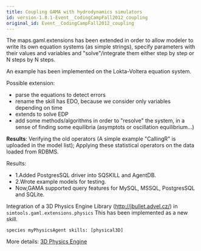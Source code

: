 ```yaml
---
title: Coupling GAMA with hydrodynamics simulators
id: version-1.8.1-Event__CodingCampFall2012_coupling
original_id: Event__CodingCampFall2012_coupling
---
```







The maps.gaml.extensions has been extended in order to allow modeler to write its own equation systems (as simple strings), specify parameters with their values and variables and "solve"/integrate them either step by step or N steps by N steps.

An example has been implemented on the Lokta-Voltera equation system.

Possible extension:
  * parse the equations to detect errors
  * rename the skill has EDO, because we consider only variables depending on time
  * extends to solve EDP
  * add some methods/algorithms in order to "resolve" the system, in a sense of finding some equilibria (asymptots or oscillation equilibrium...)


**Results**: Verifying the old operators (A simple example "CallingR" is uploaded in the model list); Applying these statistical operators on the data loaded from RDBMS.

Results:
  * 1.Added PostgresSQL driver into SQSKILL and AgentDB.
  * 2.Wrote example models for testing.
  * Now,GAMA supported query features for MySQL, MSSQL, PostgresSQL and SQLite.


Integration of a 3D Physics Engine Library (http://jbullet.advel.cz/) in `simtools.gaml.extensions.physics`
This has been implemented as a new skill.

```
species myPhysicsAgent skills: [physical3D]
```

More details: [3D Physics Engine](Event__CodingCampFall2012_models)